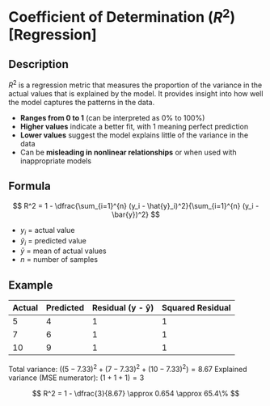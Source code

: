 # Coefficient of Determination ($R^2$) [Regression]

## Description

$R^2$ is a regression metric that measures the proportion of the variance in the actual values that is explained by the model.
It provides insight into how well the model captures the patterns in the data.

- **Ranges from 0 to 1** (can be interpreted as 0% to 100%)
- **Higher values** indicate a better fit, with 1 meaning perfect prediction
- **Lower values** suggest the model explains little of the variance in the data
- Can be **misleading in nonlinear relationships** or when used with inappropriate models

## Formula

$$
R^2 = 1 - \dfrac{\sum_{i=1}^{n} (y_i - \hat{y}_i)^2}{\sum_{i=1}^{n} (y_i - \bar{y})^2}
$$

- $y_i$ = actual value
- $\hat{y}_i$ = predicted value
- $\bar{y}$ = mean of actual values
- $n$ = number of samples

## Example

| Actual | Predicted | Residual (y - ŷ) | Squared Residual |
| ------ | --------- | ---------------- | ---------------- |
| 5      | 4         | 1                | 1                |
| 7      | 6         | 1                | 1                |
| 10     | 9         | 1                | 1                |

Total variance: $( (5 - 7.33)^2 + (7 - 7.33)^2 + (10 - 7.33)^2 ) = 8.67$
Explained variance (MSE numerator): $(1 + 1 + 1) = 3$

$$
R^2 = 1 - \dfrac{3}{8.67} \approx 0.654 \approx 65.4\%
$$
